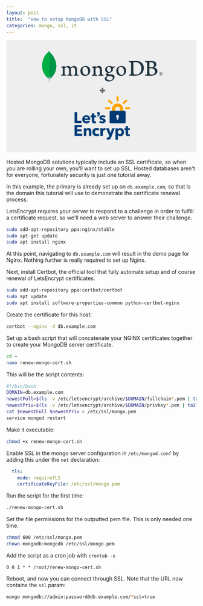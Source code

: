 ```yaml
---
layout: post
title:  "How to setup MongoDB with SSL"
categories: mongo, ssl, it
---
```


<img src="/assets/mongodb-ssl.png" alt="MongoDB SSL" class="banner"/>

Hosted MongoDB solutions typically include an SSL certificate, so when you are rolling your own, you'll want to set up SSL. Hosted databases aren't for everyone, fortunately security is just one tutorial away.

<!--more-->

In this example, the primary is already set up on `db.example.com`, so that is the domain this tutorial will use to demonstrate the certificate renewal process. 

LetsEncrypt requires your server to respond to a challenge in order to fulfill a certificate request, so we'll need a web server to answer their challenge.

``` bash
sudo add-apt-repository ppa:nginx/stable
sudo apt-get update
sudo apt install nginx
```

At this point, navigating to `db.example.com` will result in the demo page for Nginx. Nothing further is really required to set up Nginx.

Next, install Certbot, the official tool that fully automate setup and of course renewal of LetsEncrypt certificates.

``` bash
sudo add-apt-repository ppa:certbot/certbot
sudo apt update
sudo apt install software-properties-common python-certbot-nginx
```

Create the certificate for this host:
``` bash 
certbot --nginx -d db.example.com
```

Set up a bash script that will concatenate your NGINX certificates together to create your MongoDB server certificate.

``` bash
cd ~
nano renew-mongo-cert.sh
```

This will be the script contents:

``` bash
#!/bin/bash
DOMAIN=db.example.com
newestFull=$(ls -v /etc/letsencrypt/archive/$DOMAIN/fullchain*.pem | tail -n 1)
newestPriv=$(ls -v /etc/letsencrypt/archive/$DOMAIN/privkey*.pem | tail -n 1)
cat $newestFull $newestPriv > /etc/ssl/mongo.pem
service mongod restart
```

Make it executable:

``` bash
chmod +x renew-mongo-cert.sh
```

Enable SSL in the mongo server configuration in `/etc/mongod.conf` by adding this under the `net` declaration:

``` yaml
  tls:
    mode: requireTLS
    certificateKeyFile: /etc/ssl/mongo.pem
```

Run the script for the first time:

``` bash
./renew-mongo-cert.sh
```

Set the file permissions for the outputted pem file. This is only needed one time.

``` bash
chmod 600 /etc/ssl/mongo.pem
chown mongodb:mongodb /etc/ssl/mongo.pem
```

Add the script as a cron job with `crontab -e`

```
0 0 1 * * /root/renew-mongo-cert.sh
```

Reboot, and now you can connect through SSL. Note that the URL now contains the `ssl` param:

``` bash
mongo mongodb://admin:password@db.example.com/?ssl=true
```
